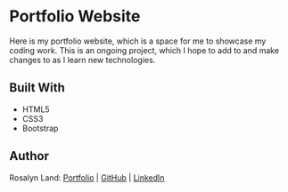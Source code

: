 # Portfolio Website

Here is my portfolio website, which is a space for me to showcase my coding work. This is an ongoing project, which I hope to add to and make changes to as I learn new technologies.

## Built With

- HTML5
- CSS3
- Bootstrap

## Author

Rosalyn Land: [Portfolio](https://rosa-lyn.github.io/) | [GitHub](https://github.com/Rosa-lyn) | [LinkedIn](https://linkedin.com/in/rosalynland)
